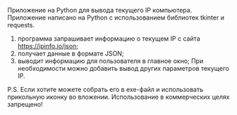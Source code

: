Приложение на Python для вывода текущего IP компьютера.
Приложение написано на Python с использованием библиотек  tkinter и requests.
1. программа запрашивает информацию о текущем IP с сайта https://ipinfo.io/json;
2. получает данные в формате JSON;
3. выводит информацию для пользователя в главное окно;
При необходимости можно добавить вывод других параметров текущего IP.

P.S. Если хотите можете собрать его в exe-файл и использовать прикольную иконку во вложении.
Использование в коммерческих целях запрещено!

